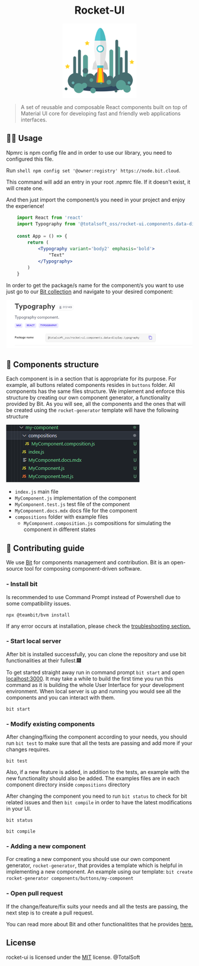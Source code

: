 <h1 align="center">Rocket-UI</h1>

<p align="center">
  <a href="https://bit.cloud/totalsoft_oss/rocket-ui">
    <img width="200" src="rocket-ui/utils/img/rocket.png">
  </a>
</p>

> A set of reusable and composable React components built on top of Material UI core for developing fast and friendly web applications interfaces.
## 👷‍♂️ Usage

Npmrc is npm config file and in order to use our library, you need to configured this file.

Run ```shell npm config set '@owner:registry' https://node.bit.cloud```. 

This command will add an entry in your root .npmrc file. If it doesn't exist, it will create one.

And then just import the component/s you need in your project and enjoy the experience!

```jsx 
    import React from 'react'
    import Typography from '@totalsoft_oss/rocket-ui.components.data-display.typography'

    const App = () => {
        return (
            <Typography variant='body2' emphasis='bold'>
                "Text"
            </Typography>
        )
    }
```

In order to get the package/s name for the component/s you want to use just go to our [Bit collection](https://bit.cloud/totalsoft_oss/rocket-ui) and navigate to your desired component:

<picture>
<img src ='rocket-ui/utils/img/example.png'>
</picture>

## 🧬 Components structure

Each component is in a section that is appropriate for its purpose. For example, all buttons related components resides in `buttons` folder.
All components has the same files structure. 
We implement and enforce this structure by creating our own component generator, a functionality provided by Bit.
As you will see, all the components and the ones that will be created using the `rocket-generator` template will have the following structure

<picture>
<img src ='rocket-ui/utils/img/generator.PNG'>
</picture>

* `index.js`                           main file
* `MyComponent.js`                     implementation of the component
* `MyComponent.test.js`                test file of the component
* `MyComponent.docs.mdx`               docs file for the component
* `compositions`                       folder with example files
    * `MyComponent.composition.js`     compositions for simulating the component in different states


## 🔧 Contributing guide

 We use [Bit](https://bit.dev/) for components management and contribution. Bit is an open-source tool for composing component-driven software. 

### - Install bit
Is recommended to use Command Prompt instead of Powershell due to some compatibility issues.
```shell 
npx @teambit/bvm install
```
If any error occurs at installation, please check the [troubleshooting section.](https://bit.dev/docs/reference/using-bvm#troubleshooting)


### - Start local server
After bit is installed successfully, you can clone the repository and use bit functionalities at their fullest.🎆

To get started straight away run in command prompt `bit start` and open [localhost:3000](http://localhost:3000). It may take a while to build the first time you run this command as it is building the whole User Interface for your development environment. When local server is up and running you would see all the components and you can interact with them.

```shell
bit start
```
### - Modify existing components
After changing/fixing the component according to your needs, you should run `bit test` to make sure that all the tests are passing and add more if your changes requires. 
```shell
bit test
```

Also, if a new feature is added, in addition to the tests, an example with the new functionality should also be added. The examples files are in each component directory inside `compositions` directory

After changing the component you need to run `bit status` to check for bit related issues and then `bit compile` in order to have the latest modifications in your UI.

```shell 
bit status
```
```shell 
bit compile
```

### - Adding a new component
For creating a new component you should use our own component generator, `rocket-generator`, that provides a template which is helpful in implementing a new component.
An example using our template: `bit create rocket-generator components/buttons/my-component`
### - Open pull request
If the change/feature/fix suits your needs and all the tests are passing, the next step is to create a pull request.

You can read more about Bit and other functionalitites that he provides [here.](https://bit.dev/docs/quick-start)

## License
rocket-ui is licensed under the [MIT](LICENSE) license. @TotalSoft
